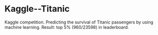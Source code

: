 # Kaggle--Titanic
Kaggle competition. Predicting the survival of Titanic passengers by using machine learning. 
Result: top 5% (960/23598) in leaderboard.
